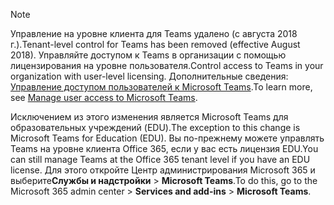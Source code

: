 > [!NOTE]
> <span data-ttu-id="0a249-101">Управление на уровне клиента для Teams удалено (с августа 2018 г.).</span><span class="sxs-lookup"><span data-stu-id="0a249-101">Tenant-level control for Teams has been removed (effective August 2018).</span></span> <span data-ttu-id="0a249-102">Управляйте доступом к Teams в организации с помощью лицензирования на уровне пользователя.</span><span class="sxs-lookup"><span data-stu-id="0a249-102">Control access to Teams in your organization with user-level licensing.</span></span> <span data-ttu-id="0a249-103">Дополнительные сведения: [Управление доступом пользователей к Microsoft Teams](../user-access.md).</span><span class="sxs-lookup"><span data-stu-id="0a249-103">To learn more, see [Manage user access to Microsoft Teams](../user-access.md).</span></span>

<span data-ttu-id="0a249-104">Исключением из этого изменения является Microsoft Teams для образовательных учреждений (EDU).</span><span class="sxs-lookup"><span data-stu-id="0a249-104">The exception to this change is Microsoft Teams for Education (EDU).</span></span> <span data-ttu-id="0a249-105">Вы по-прежнему можете управлять Teams на уровне клиента Office 365, если у вас есть лицензия EDU.</span><span class="sxs-lookup"><span data-stu-id="0a249-105">You can still manage Teams at the Office 365 tenant level if you have an EDU license.</span></span> <span data-ttu-id="0a249-106">Для этого откройте Центр администрирования Microsoft 365 и выберите**Службы и надстройки** > **Microsoft Teams**.</span><span class="sxs-lookup"><span data-stu-id="0a249-106">To do this, go to the Microsoft 365 admin center > **Services and add-ins** > **Microsoft Teams**.</span></span>
